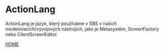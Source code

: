 # ActionLang

ActionLang je jazyk, který používáme v SBS v našich
modelovacích/vývojových nástrojích, jako je Metasystém, ScreenFactory
nebo ClientScreenEditor.

[HOME](1index.md)
